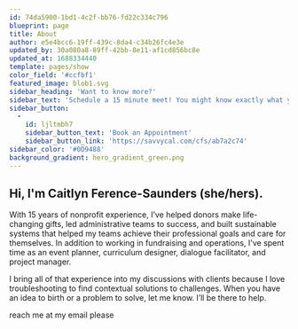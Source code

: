 ```yaml
---
id: 74da5900-1bd1-4c2f-bb76-fd22c334c796
blueprint: page
title: About
author: e5e4bcc6-19ff-439c-8da4-c34b26fc4e3e
updated_by: 30a080a8-89ff-42bb-8e11-af1cd856bc8e
updated_at: 1688334440
template: pages/show
color_field: '#ccfbf1'
featured_image: blob1.svg
sidebar_heading: 'Want to know more?'
sidebar_text: 'Schedule a 15 minute meet! You might know exactly what you need or you might just know that you need help to identify the problem.'
sidebar_button:
  -
    id: ljltmbh7
    sidebar_button_text: 'Book an Appointment'
    sidebar_button_link: 'https://savvycal.com/cfs/ab7a2c74'
sidebar_color: '#0D9488'
background_gradient: hero_gradient_green.png
---
```

## Hi, I'm Caitlyn Ference-Saunders (she/hers).

With 15 years of nonprofit experience, I’ve helped donors make life-changing gifts, led administrative teams to success, and built sustainable systems that helped my teams achieve their professional goals and care for themselves. In addition to working in fundraising and operations, I've spent time as an event planner, curriculum designer, dialogue facilitator, and project manager. 

I bring all of that experience into my discussions with clients because I love troubleshooting to find contextual solutions to challenges. When you have an idea to birth or a problem to solve, let me know. I’ll be there to help.

reach me at my email please
